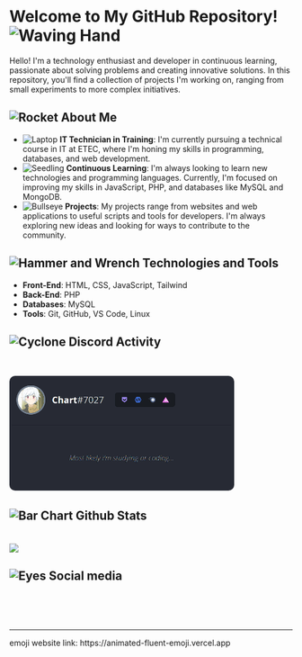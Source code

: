 # Welcome to My GitHub Repository! <img src="https://raw.githubusercontent.com/Tarikul-Islam-Anik/Animated-Fluent-Emojis/master/Emojis/Hand%20gestures/Waving%20Hand.png" alt="Waving Hand" width="40" height="40" />

Hello! I'm a technology enthusiast and developer in continuous learning, passionate about solving problems and creating innovative solutions. In this repository, you'll find a collection of projects I'm working on, ranging from small experiments to more complex initiatives.

## <img src="https://raw.githubusercontent.com/Tarikul-Islam-Anik/Animated-Fluent-Emojis/master/Emojis/Travel%20and%20places/Rocket.png" alt="Rocket" width="40" height="40" /> About Me
- <img src="https://raw.githubusercontent.com/Tarikul-Islam-Anik/Animated-Fluent-Emojis/master/Emojis/Objects/Laptop.png" alt="Laptop" width="25" height="25" /> **IT Technician in Training**: I'm currently pursuing a technical course in IT at ETEC, where I'm honing my skills in programming, databases, and web development.
- <img src="https://raw.githubusercontent.com/Tarikul-Islam-Anik/Animated-Fluent-Emojis/master/Emojis/Animals/Seedling.png" alt="Seedling" width="25" height="25" /> **Continuous Learning**: I'm always looking to learn new technologies and programming languages. Currently, I'm focused on improving my skills in JavaScript, PHP, and databases like MySQL and MongoDB.
- <img src="https://raw.githubusercontent.com/Tarikul-Islam-Anik/Animated-Fluent-Emojis/master/Emojis/Activities/Bullseye.png" alt="Bullseye" width="25" height="25" /> **Projects**: My projects range from websites and web applications to useful scripts and tools for developers. I'm always exploring new ideas and looking for ways to contribute to the community.

## <img src="https://raw.githubusercontent.com/Tarikul-Islam-Anik/Animated-Fluent-Emojis/master/Emojis/Objects/Hammer%20and%20Wrench.png" alt="Hammer and Wrench" width="40" height="40" /> Technologies and Tools
- **Front-End**: HTML, CSS, JavaScript, Tailwind
- **Back-End**: PHP
- **Databases**: MySQL
- **Tools**: Git, GitHub, VS Code, Linux

## <img src="https://raw.githubusercontent.com/Tarikul-Islam-Anik/Animated-Fluent-Emojis/master/Emojis/Travel%20and%20places/Cyclone.png" alt="Cyclone" width="40" /> Discord Activity 
<br>

<a href="https://github.com/William-italia/Card-discord.git"><img align="" src="./img/Card-dc.gif" width="400px" heigth="400px" style="border-radius:10px"></a>
<br>

## <img src="https://raw.githubusercontent.com/Tarikul-Islam-Anik/Animated-Fluent-Emojis/master/Emojis/Objects/Bar%20Chart.png" alt="Bar Chart" width="40" /> Github Stats 
<br>

<img align="center" width="350px" src="https://github-readme-streak-stats.herokuapp.com?user=william-italia&hide_border=true&background=4f4f4f&ring=40e0d0&fire=00CED1&currStreakNum=00CED1&sideLabels=E5F7EF&dates=1c1c1c&currStreakLabel=E5F7EF&sideNums=00CED1&"/>
</nobr>


<br>

## <img src="https://raw.githubusercontent.com/Tarikul-Islam-Anik/Animated-Fluent-Emojis/master/Emojis/Hand%20gestures/Eyes.png" alt="Eyes" width="40" height="40" /> Social media 

<div>
<!--YouTube -->
<!--<a href="https://www.youtube.com/channel/UCbgPho1HFdNWNkSmqTP7rsQ" target="_blank" ><img src="https://img.shields.io/badge/YouTube-FF0000?style=for-the-badge&logo=youtube&logoColor=white" alt=""></a>-->
<!-- Instagram -->
<a href="https://www.instagram.com/williamita_dev/" target="_blank" ><img src="https://img.shields.io/badge/Instagram-E4405F?style=for-the-badge&logo=instagram&logoColor=white" alt=""></a>
</div>
<br>
<br>
<hr>
emoji website link: https://animated-fluent-emoji.vercel.app
